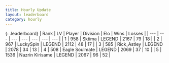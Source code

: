 ```yaml
---
title: Hourly Update
layout: leaderboard
category: hourly
---
```


{: .leaderboard}
| Rank | LV | Player | Division | Elo | Wins | Losses |
| --- | --- | --- | --- | --- | --- | --- |
| <span data-change="0">1</span> | 958 | <span title="ID: 353063">Sktima</span> | LEGEND | <span data-change="0">2167</span> | <span data-change="0">79</span> | <span data-change="0">18</span> |
| <span data-change="0">2</span> | 967 | <span title="ID: 498412">LuckySpin</span> | LEGEND | <span data-change="0">2112</span> | <span data-change="0">48</span> | <span data-change="0">17</span> |
| <span data-change="0">3</span> | 585 | <span title="ID: 466583">Rick_Astley</span> | LEGEND | <span data-change="-11">2078</span> | <span data-change="0">34</span> | <span data-change="1">13</span> |
| <span data-change="0">4</span> | 508 | <span title="ID: 512212">Eagle Soulmate</span> | LEGEND | <span data-change="0">2069</span> | <span data-change="0">37</span> | <span data-change="0">10</span> |
| <span data-change="0">5</span> | 1536 | <span title="ID: 315148">Nazrin Kirisame</span> | LEGEND | <span data-change="0">2067</span> | <span data-change="0">96</span> | <span data-change="0">52</span> |